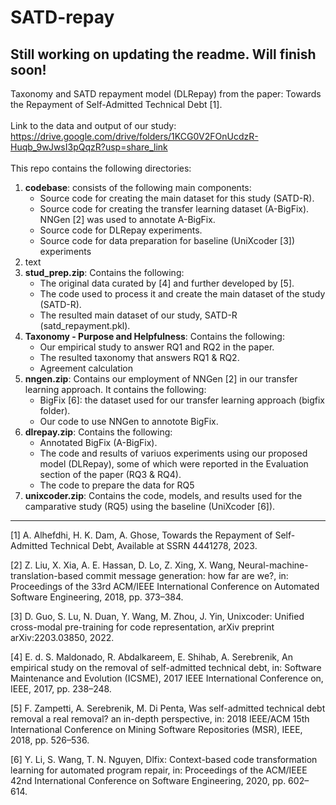 # SATD-repay
## Still working on updating the **readme**. Will finish soon!
Taxonomy and SATD repayment model (DLRepay) from the paper: Towards the Repayment of Self-Admitted Technical Debt [1].
<br><br>
Link to the data and output of our study:
https://drive.google.com/drive/folders/1KCG0V2FOnUcdzR-Huqb_9wJwsI3pQqzR?usp=share_link
<br><br>
This repo contains the following directories:
1. **codebase**: consists of the following main components:
   - Source code for creating the main dataset for this study (SATD-R).
   - Source code for creating the transfer learning dataset (A-BigFix). NNGen [2] was used to annotate A-BigFix.
   - Source code for DLRepay experiments.
   - Source code for data preparation for baseline (UniXcoder [3]) experiments
2. text
3. **stud_prep.zip**: Contains the following:
   - The original data curated by [4] and further developed by [5].
   - The code used to process it and create the main dataset of the study (SATD-R).
   - The resulted main dataset of our study, SATD-R (satd_repayment.pkl).
4. **Taxonomy - Purpose and Helpfulness**: Contains the following:
   - Our empirical study to answer RQ1 and RQ2 in the paper.
   - The resulted taxonomy that answers RQ1 & RQ2.
   - Agreement calculation
5. **nngen.zip**: Contains our employment of NNGen [2] in our transfer learning approach. It contains the following:
   - BigFix [6]: the dataset used for our transfer learning approach (bigfix folder).
   - Our code to use NNGen to annotote BigFix.
6. **dlrepay.zip**: Contains the following:
   - Annotated BigFix (A-BigFix).
   - The code and results of variuos experiments using our proposed model (DLRepay), some of which were reported in the Evaluation section of the paper (RQ3 & RQ4).
   - The code to prepare the data for RQ5
7. **unixcoder.zip**: Contains the code, models, and results used for the camparative study (RQ5) using the baseline (UniXcoder [6]).
<hr>

[1] A. Alhefdhi, H. K. Dam, A. Ghose, Towards the Repayment of Self-Admitted Technical Debt, Available at SSRN 4441278, 2023.

[2] Z. Liu, X. Xia, A. E. Hassan, D. Lo, Z. Xing, X. Wang, Neural-machine-translation-based commit message generation: how far are we?, in: Proceedings of the 33rd ACM/IEEE International Conference on Automated Software Engineering, 2018, pp. 373–384.

[3] D. Guo, S. Lu, N. Duan, Y. Wang, M. Zhou, J. Yin, Unixcoder: Unified cross-modal pre-training for code representation, arXiv preprint arXiv:2203.03850, 2022.

[4] E. d. S. Maldonado, R. Abdalkareem, E. Shihab, A. Serebrenik, An empirical study on the removal of self-admitted technical debt, in: Software Maintenance and Evolution (ICSME), 2017 IEEE International Conference on, IEEE, 2017, pp. 238–248.

[5] F. Zampetti, A. Serebrenik, M. Di Penta, Was self-admitted technical debt removal a real removal? an in-depth perspective, in: 2018 IEEE/ACM 15th International Conference on Mining Software Repositories (MSR), IEEE, 2018, pp. 526–536.

[6] Y. Li, S. Wang, T. N. Nguyen, Dlfix: Context-based code transformation learning for automated program repair, in: Proceedings of the ACM/IEEE 42nd International Conference on Software Engineering, 2020, pp. 602–614.
